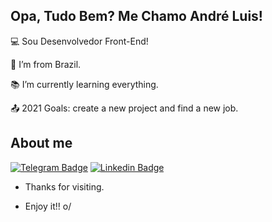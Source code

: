 ## Opa, Tudo Bem? Me Chamo André Luis!

 

:computer: Sou Desenvolvedor Front-End!

:house_with_garden: I’m from Brazil.

:books: I’m currently learning everything.

:outbox_tray: 2021 Goals: create a new project and find a new job.

 

## About me

[![Telegram Badge](https://img.shields.io/badge/Telegram-2CA5E0?style=for-the-badge&logo=telegram&logoColor=white)](https://telegram.me/andrelcalado) [![Linkedin Badge](https://img.shields.io/badge/LinkedIn-0077B5?style=for-the-badge&logo=linkedin&logoColor=white)](https://www.linkedin.com/in/andreluisgp/)



- Thanks for visiting.

- Enjoy it!! o/
